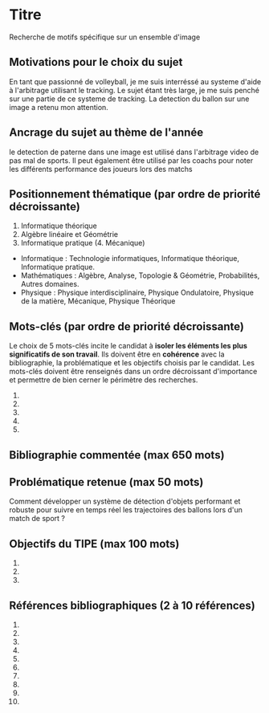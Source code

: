 # Titre
Recherche de motifs spécifique sur un ensemble d'image
## Motivations pour le choix du sujet
En tant que passionné de volleyball, je me suis interréssé au systeme d'aide à l'arbitrage utilisant le tracking.
Le sujet étant très large, je me suis penché sur une partie de ce systeme de tracking. La detection du ballon sur une image a retenu mon attention.

## Ancrage du sujet au thème de l'année
le detection de paterne dans une image est utilisé dans l'arbitrage video de pas mal de sports.
Il peut également être utilisé par les coachs pour noter les différents performance des joueurs lors des matchs

## Positionnement thématique (par ordre de priorité décroissante)

1. Informatique théorique
2. Algèbre linéaire et Géométrie
3. Informatique pratique
(4. Mécanique)

- Informatique : Technologie informatiques, Informatique théorique, Informatique pratique.
- Mathématiques : Algèbre, Analyse, Topologie & Géométrie, Probabilités, Autres domaines.
- Physique : Physique interdisciplinaire, Physique Ondulatoire, Physique de la matière, Mécanique, Physique Théorique


## Mots-clés (par ordre de priorité décroissante)

Le choix de 5 mots-clés incite le candidat à **isoler les éléments les plus significatifs de son travail**. Ils doivent être en **cohérence** avec la bibliographie, la problématique et les objectifs choisis par le candidat. Les mots-clés doivent être renseignés dans un ordre décroissant d'importance et permettre de bien cerner le périmètre des recherches.

1. 
2.
3.
4.
5.


## Bibliographie commentée (max 650 mots)



## Problématique retenue (max 50 mots)
Comment développer un système de détection d'objets performant et robuste pour suivre en temps réel les trajectoires des ballons lors d'un match de sport ?

## Objectifs du TIPE (max 100 mots)

1.
2.
3.


## Références bibliographiques (2 à 10 références)

1. 
2. 
3. 
4. 
5. 
6. 
7. 
8. 
9. 
10. 

